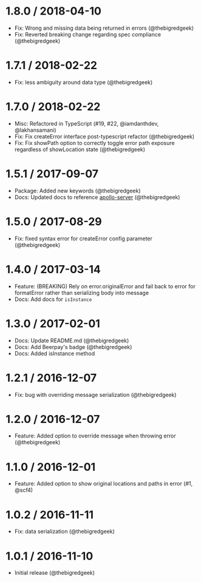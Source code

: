 
1.8.0 / 2018-04-10
==================

  * Fix: Wrong and missing data being returned in errors (@thebigredgeek)
  * Fix: Reverted breaking change regarding spec compliance (@thebigredgeek)

1.7.1 / 2018-02-22
==================

  * Fix: less ambiguity around data type (@thebigredgeek)

1.7.0 / 2018-02-22
==================

  * Misc: Refactored in TypeScript (#19, #22, @iamdanthdev, @lakhansamani)
  * Fix: Fix createError interface post-typescript refactor (@thebigredgeek)
  * Fix: Fix showPath option to correctly toggle error path exposure regardless of showLocation state (@thebigredgeek)

1.5.1 / 2017-09-07
==================

  * Package: Added new keywords (@thebigredgeek)
  * Docs: Updated docs to reference [apollo-server](https://dev.apollodata.com/tools/apollo-server/setup.html) (@thebigredgeek) 

1.5.0 / 2017-08-29
==================

  * Fix: fixed syntax error for createError config parameter (@thebigredgeek)

1.4.0 / 2017-03-14
==================
  * Feature: (BREAKING) Rely on error.originalError and fail back to error for formatError rather than serializing body into message
  * Docs: Add docs for `isInstance`

1.3.0 / 2017-02-01
==================
  * Docs: Update README.md (@thebigredgeek)
  * Docs: Add Beerpay's badge (@thebigredgeek)
  * Docs: Added isInstance method

1.2.1 / 2016-12-07
==================
  * Fix: bug with overriding message serialization (@thebigredgeek)

1.2.0 / 2016-12-07
==================
  * Feature: Added option to override message when throwing error (@thebigredgeek)

1.1.0 / 2016-12-01
==================
  * Feature: Added option to show original locations and paths in error (#1, @scf4)

1.0.2 / 2016-11-11
==================
  * Fix: data serialization (@thebigredgeek)

1.0.1 / 2016-11-10
==================
  * Initial release (@thebigredgeek)
